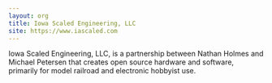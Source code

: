 ```yaml
---
layout: org
title: Iowa Scaled Engineering, LLC
site: https://www.iascaled.com
---
```

Iowa Scaled Engineering, LLC, is a partnership between Nathan Holmes and
Michael Petersen that creates open source hardware and software, primarily
for model railroad and electronic hobbyist use.



